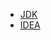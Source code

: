 
- [JDK]([https://adoptium.net/releases.html](https://adoptium.net/releases.html))
- [IDEA](https://www.jetbrains.com/idea/)
